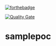 [![forthebadge](https://forthebadge.com/images/badges/made-with-java.svg)](https://forthebadge.com)

[![Quality Gate](https://sonarcloud.io/api/project_badges/measure?project=xylene1980-github%3Atravis&metric=alert_status)](https://sonarcloud.io/dashboard?id=xylene1980-github:travis)
# samplepoc
